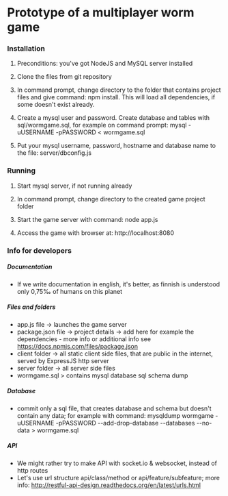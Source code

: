 # Prototype of a multiplayer worm game



### Installation

1. Preconditions: you've got NodeJS and MySQL server installed

2. Clone the files from git repository

3. In command prompt, change directory to the folder that contains project files and give command: npm install. This will load all dependencies, if some doesn't exist already.

4. Create a mysql user and password. Create database and tables with sql/wormgame.sql, for example on command prompt: mysql -uUSERNAME -pPASSWORD < wormgame.sql

5. Put your mysql username, password, hostname and database name to the file: server/dbconfig.js


### Running

1. Start mysql server, if not running already

2. In command prompt, change directory to the created game project folder

3. Start the game server with command: node app.js

4. Access the game with browser at: http://localhost:8080


### Info for developers


##### Documentation

* If we write documentation in english, it's better, as finnish is understood only 0,75‰ of humans on this planet


##### Files and folders

* app.js file -> launches the game server
* package.json file -> project details -> add here for example the dependencies - more info or additional info see https://docs.npmjs.com/files/package.json
* client folder -> all static client side files, that are public in the internet, served by ExpressJS http server
* server folder -> all server side files
* wormgame.sql > contains mysql database sql schema dump


##### Database

* commit only a sql file, that creates database and schema but doesn't contain any data; for example with command: mysqldump wormgame -uUSERNAME -pPASSWORD --add-drop-database --databases --no-data > wormgame.sql


##### API

* We might rather try to make API with socket.io & websocket, instead of http routes
* Let's use url structure api/class/method or api/feature/subfeature; more info: http://restful-api-design.readthedocs.org/en/latest/urls.html
